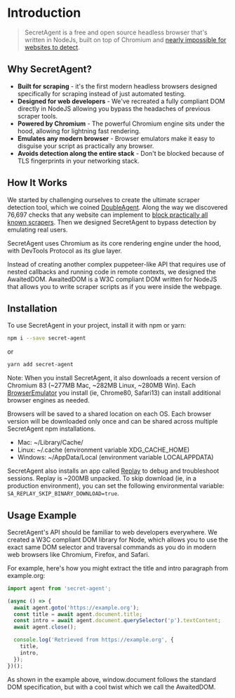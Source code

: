 # Introduction

> SecretAgent is a free and open source headless browser that's written in NodeJs, built on top of Chromium and [nearly impossible for websites to detect](https://github.com/ulixee/double-agent/).

## Why SecretAgent?

- **Built for scraping** - it's the first modern headless browsers designed specifically for scraping instead of just automated testing.
- **Designed for web developers** - We've recreated a fully compliant DOM directly in NodeJS allowing you bypass the headaches of previous scraper tools.
- **Powered by Chromium** - The powerful Chromium engine sits under the hood, allowing for lightning fast rendering.
- **Emulates any modern browser** - Browser emulators make it easy to disguise your script as practically any browser.
- **Avoids detection along the entire stack** - Don't be blocked because of TLS fingerprints in your networking stack.

## How It Works

We started by challenging ourselves to create the ultimate scraper detection tool, which we coined [DoubleAgent](https://github.com/ulixee/double-agent/). Along the way we discovered 76,697 checks that any website can implement to [block practically all known scrapers](https://stateofscraping.org). Then we designed SecretAgent to bypass detection by emulating real users.

SecretAgent uses Chromium as its core rendering engine under the hood, with DevTools Protocol as its glue layer.

Instead of creating another complex puppeteer-like API that requires use of nested callbacks and running code in remote contexts, we designed the AwaitedDOM. AwaitedDOM is a W3C compliant DOM written for NodeJS that allows you to write scraper scripts as if you were inside the webpage.

## Installation

To use SecretAgent in your project, install it with npm or yarn:

```bash
npm i --save secret-agent
```

or

```bash
yarn add secret-agent
```

Note: When you install SecretAgent, it also downloads a recent version of Chromium 83 (~277MB Mac, ~282MB Linux, ~280MB Win). Each [BrowserEmulator](/docs/advanced/browser-emulators) you install (ie, Chrome80, Safari13) can install additional browser engines as needed.

Browsers will be saved to a shared location on each OS. Each browser version will be downloaded only once and can be shared across multiple SecretAgent npm installations.

- Mac: ~/Library/Cache/
- Linux: ~/.cache (environment variable XDG_CACHE_HOME)
- Windows: ~/AppData/Local (environment variable LOCALAPPDATA)

SecretAgent also installs an app called [Replay](/docs/advanced/session-replay) to debug and troubleshoot sessions. Replay is ~200MB unpacked. To skip download (ie, in a production environment), you can set the following environmental variable: `SA_REPLAY_SKIP_BINARY_DOWNLOAD=true`.

## Usage Example

SecretAgent's API should be familiar to web developers everywhere. We created a W3C compliant DOM library for Node, which allows you to use the exact same DOM selector and traversal commands as you do in modern web browsers like Chromium, Firefox, and Safari.

For example, here's how you might extract the title and intro paragraph from example.org:

```js
import agent from 'secret-agent';

(async () => {
  await agent.goto('https://example.org');
  const title = await agent.document.title;
  const intro = await agent.document.querySelector('p').textContent;
  await agent.close();

  console.log('Retrieved from https://example.org', {
    title,
    intro,
  });
})();
```

As shown in the example above, window.document follows the standard DOM specification, but with a cool twist which we call the AwaitedDOM.

